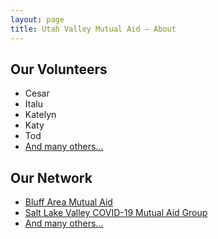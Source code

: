 ```yaml
---
layout: page
title: Utah Valley Mutual Aid – About
---
```


## Our Volunteers

- Cesar
- Italu
- Katelyn
- Katy
- Tod
- [And many others...](https://www.facebook.com/groups/utahmutualaid/)

## Our Network

- [Bluff Area Mutual Aid](https://www.facebook.com/Bluff-Area-Mutual-Aid-104023177905137/)
- [Salt Lake Valley COVID-19 Mutual Aid Group](https://www.covid19mutualaidslc.com/)
- [And many others...](https://docs.google.com/document/d/1uP49OQGhosfBN4BOYQvyy_Mu3mpCSOYzip13LksC-S8/preview#)